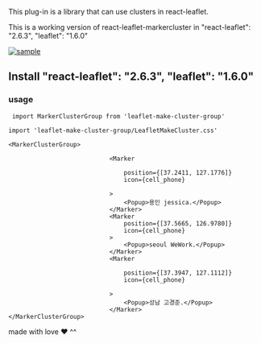 



This plug-in is a library that can use clusters in react-leaflet.


This is a working version of react-leaflet-markercluster in "react-leaflet": "2.6.3", "leaflet": "1.6.0"


[![sample](https://raw.githubusercontent.com/Leaflet/Leaflet.markercluster/HEAD/example/map.png "sample")](https://raw.githubusercontent.com/Leaflet/Leaflet.markercluster/HEAD/example/map.png "sample")

## Install "react-leaflet": "2.6.3", "leaflet": "1.6.0"

### usage ####
``
import MarkerClusterGroup from 'leaflet-make-cluster-group'``

``import 'leaflet-make-cluster-group/LeafletMakeCluster.css'
``

	<MarkerClusterGroup>

                                <Marker

                                    position={[37.2411, 127.1776]}
                                    icon={cell_phone}

                                >
                                    <Popup>용인 jessica.</Popup>
                                </Marker>
                                <Marker
                                    position={[37.5665, 126.9780]}
                                    icon={cell_phone}
                                >
                                    <Popup>seoul WeWork.</Popup>
                                </Marker>
                                <Marker

                                    position={[37.3947, 127.1112]}
                                    icon={cell_phone}

                                >
                                    <Popup>성남 고경준.</Popup>
                                </Marker>
	</MarkerClusterGroup>
	
	
	
	
made with love ❤ ^^

